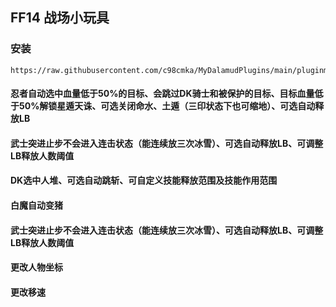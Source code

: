 <h2>FF14 战场小玩具</h2>

<h3>安装</h3>

```
https://raw.githubusercontent.com/c98cmka/MyDalamudPlugins/main/pluginmaster.json
```

<h4>忍者自动选中血量低于50%的目标、会跳过DK骑士和被保护的目标、目标血量低于50%解锁星遁天诛、可选关闭命水、土遁（三印状态下也可缩地）、可选自动释放LB</h4>

<h4>武士突进止步不会进入连击状态（能连续放三次冰雪）、可选自动释放LB、可调整LB释放人数阈值</h4>

<h4>DK选中人堆、可选自动跳斩、可自定义技能释放范围及技能作用范围</h4>

<h4>白魔自动变猪</h4>

<h4>武士突进止步不会进入连击状态（能连续放三次冰雪）、可选自动释放LB、可调整LB释放人数阈值</h4>

<h4>更改人物坐标</h4>

<h4>更改移速</h4>
